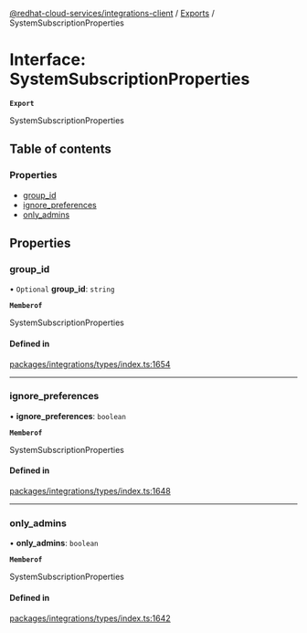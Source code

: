 [@redhat-cloud-services/integrations-client](../README.md) / [Exports](../modules.md) / SystemSubscriptionProperties

# Interface: SystemSubscriptionProperties

**`Export`**

SystemSubscriptionProperties

## Table of contents

### Properties

- [group\_id](SystemSubscriptionProperties.md#group_id)
- [ignore\_preferences](SystemSubscriptionProperties.md#ignore_preferences)
- [only\_admins](SystemSubscriptionProperties.md#only_admins)

## Properties

### group\_id

• `Optional` **group\_id**: `string`

**`Memberof`**

SystemSubscriptionProperties

#### Defined in

[packages/integrations/types/index.ts:1654](https://github.com/RedHatInsights/javascript-clients/blob/main/packages/integrations/types/index.ts#L1654)

___

### ignore\_preferences

• **ignore\_preferences**: `boolean`

**`Memberof`**

SystemSubscriptionProperties

#### Defined in

[packages/integrations/types/index.ts:1648](https://github.com/RedHatInsights/javascript-clients/blob/main/packages/integrations/types/index.ts#L1648)

___

### only\_admins

• **only\_admins**: `boolean`

**`Memberof`**

SystemSubscriptionProperties

#### Defined in

[packages/integrations/types/index.ts:1642](https://github.com/RedHatInsights/javascript-clients/blob/main/packages/integrations/types/index.ts#L1642)
